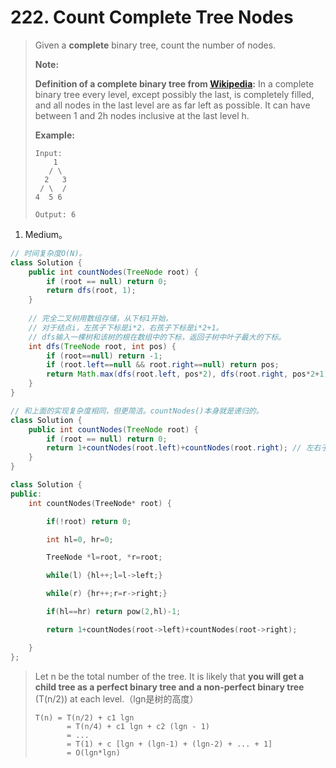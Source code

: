 # 222. Count Complete Tree Nodes

> Given a **complete** binary tree, count the number of nodes.
>
> **Note:**
>
> **Definition of a complete binary tree from [Wikipedia](http://en.wikipedia.org/wiki/Binary_tree#Types_of_binary_trees):**
> In a complete binary tree every level, except possibly the last, is completely filled, and all nodes in the last level are as far left as possible. It can have between 1 and 2h nodes inclusive at the last level h.
>
> **Example:**
>
> ```
> Input: 
>     1
>    / \
>   2   3
>  / \  /
> 4  5 6
> 
> Output: 6
> ```

1. Medium。

```java
// 时间复杂度O(N)。
class Solution {
    public int countNodes(TreeNode root) {
        if (root == null) return 0;
        return dfs(root, 1);
    }
    
    // 完全二叉树用数组存储，从下标1开始，
    // 对于结点i，左孩子下标是i*2，右孩子下标是i*2+1。
    // dfs输入一棵树和该树的根在数组中的下标，返回子树中叶子最大的下标。
    int dfs(TreeNode root, int pos) {
        if (root==null) return -1;
        if (root.left==null && root.right==null) return pos;
        return Math.max(dfs(root.left, pos*2), dfs(root.right, pos*2+1));
    }
}
```

```java
// 和上面的实现复杂度相同，但更简洁。countNodes()本身就是递归的。
class Solution {
    public int countNodes(TreeNode root) {
        if (root == null) return 0;
        return 1+countNodes(root.left)+countNodes(root.right); // 左右子树结点数加上当前根一个结点。
    }
}
```

```cpp
class Solution {
public:
    int countNodes(TreeNode* root) {

        if(!root) return 0;

        int hl=0, hr=0;

        TreeNode *l=root, *r=root;

        while(l) {hl++;l=l->left;}

        while(r) {hr++;r=r->right;}

        if(hl==hr) return pow(2,hl)-1;

        return 1+countNodes(root->left)+countNodes(root->right);

    }
};
```

> Let n be the total number of the tree. It is likely that **you will get a child tree as a perfect binary tree and a non-perfect binary tree** (T(n/2)) at each level.（lgn是树的高度）
>
> ```
> T(n) = T(n/2) + c1 lgn
>        = T(n/4) + c1 lgn + c2 (lgn - 1)
>        = ...
>        = T(1) + c [lgn + (lgn-1) + (lgn-2) + ... + 1]
>        = O(lgn*lgn)   
> ```